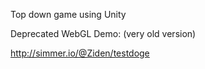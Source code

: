 Top down game using Unity

Deprecated WebGL Demo: (very old version)

http://simmer.io/@Ziden/testdoge
